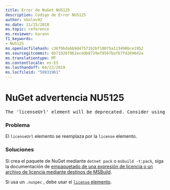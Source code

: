 ```yaml
---
title: Error de NuGet NU5125
description: Código de Error NU5125
author: nkolev92
ms.date: 11/15/2018
ms.topic: reference
ms.reviewer: karann
f1_keywords:
- NU5125
ms.openlocfilehash: c36f9bdabb9d47571b2bf18075a113490bce1952
ms.sourcegitcommit: 6b71926f062ecddb8729ef8567baf67fd269642a
ms.translationtype: MT
ms.contentlocale: es-ES
ms.lasthandoff: 04/22/2019
ms.locfileid: "59931961"
---
```

# <a name="nuget-warning-nu5125"></a>NuGet advertencia NU5125
<pre>The 'licenseUrl' element will be deprecated. Consider using the 'license' element instead.</pre>

### <a name="issue"></a>Problema

El `licenseUrl` elemento se reemplaza por la `license` elemento.

### <a name="solution"></a>Soluciones

Si crea el paquete de NuGet mediante `dotnet pack` o `msbuild -t:pack`, siga la documentación de [empaquetado de una expresión de licencia o un archivo de licencia mediante destinos de MSBuild](../msbuild-targets.md#packing-a-license-expression-or-a-license-file).

Si usa un `.nuspec` , debe usar el [ `license` elemento](../nuspec.md#license).
